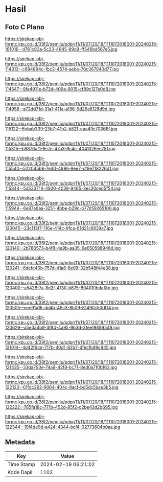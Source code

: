 # Hasil

## Foto C Plano

https://sirekap-obj-formc.kpu.go.id/38f2/pemilu/pdpr/11/11/07/20/18/1111072018001-20240218-161019--d761c83a-5c23-4845-89d9-ff546bd567e5.jpg

https://sirekap-obj-formc.kpu.go.id/38f2/pemilu/pdpr/11/11/07/20/18/1111072018001-20240215-114313--c684884c-1bc2-4574-aebe-76c067940d77.jpg

https://sirekap-obj-formc.kpu.go.id/38f2/pemilu/pdpr/11/11/07/20/18/1111072018001-20240215-114547--9fa4911e-b73d-409e-9015-cf89c127e0d8.jpg

https://sirekap-obj-formc.kpu.go.id/38f2/pemilu/pdpr/11/11/07/20/18/1111072018001-20240215-114958--a72dd71d-31a1-411a-a196-9d26e8128d9d.jpg

https://sirekap-obj-formc.kpu.go.id/38f2/pemilu/pdpr/11/11/07/20/18/1111072018001-20240215-115122--6ebab339-23b7-41b2-b821-eaa49c70368f.jpg

https://sirekap-obj-formc.kpu.go.id/38f2/pemilu/pdpr/11/11/07/20/18/1111072018001-20240215-115315--b8876af1-9e7e-47a3-9c4c-4041326ee78f.jpg

https://sirekap-obj-formc.kpu.go.id/38f2/pemilu/pdpr/11/11/07/20/18/1111072018001-20240215-115540--522045b6-7e30-4886-9ee7-cf9e718226d1.jpg

https://sirekap-obj-formc.kpu.go.id/38f2/pemilu/pdpr/11/11/07/20/18/1111072018001-20240215-115844--5d533714-4920-4039-9465-3ec30ced5f54.jpg

https://sirekap-obj-formc.kpu.go.id/38f2/pemilu/pdpr/11/11/07/20/18/1111072018001-20240215-115944--6e87a6aa-3251-4bbe-b29c-b77d59265100.jpg

https://sirekap-obj-formc.kpu.go.id/38f2/pemilu/pdpr/11/11/07/20/18/1111072018001-20240215-120045--23c113f7-116e-414c-9fca-61d21c6839a7.jpg

https://sirekap-obj-formc.kpu.go.id/38f2/pemilu/pdpr/11/11/07/20/18/1111072018001-20240215-120140--2b786573-b4f8-4a9b-aa35-6e650598946d.jpg

https://sirekap-obj-formc.kpu.go.id/38f2/pemilu/pdpr/11/11/07/20/18/1111072018001-20240215-120241--8dcfc40b-757d-41a6-8e99-32b548f44e38.jpg

https://sirekap-obj-formc.kpu.go.id/38f2/pemilu/pdpr/11/11/07/20/18/1111072018001-20240215-120400--a5428f7a-8d2f-4f30-b875-804010bdaf8d.jpg

https://sirekap-obj-formc.kpu.go.id/38f2/pemilu/pdpr/11/11/07/20/18/1111072018001-20240215-120505--eee91a16-dd4b-49c3-8b09-81490c50df14.jpg

https://sirekap-obj-formc.kpu.go.id/38f2/pemilu/pdpr/11/11/07/20/18/1111072018001-20240215-120629--a5e3a4b9-3f84-4a95-9b3d-3fee19889549.jpg

https://sirekap-obj-formc.kpu.go.id/38f2/pemilu/pdpr/11/11/07/20/18/1111072018001-20240215-121014--4d42f9cd-717b-40d1-82b7-dfecfb99c845.jpg

https://sirekap-obj-formc.kpu.go.id/38f2/pemilu/pdpr/11/11/07/20/18/1111072018001-20240215-121435--33da793e-74a9-42f8-bc71-8ed0a710b163.jpg

https://sirekap-obj-formc.kpu.go.id/38f2/pemilu/pdpr/11/11/07/20/18/1111072018001-20240215-122123--01fdc292-9064-404c-8acf-bd5dc5bae3b5.jpg

https://sirekap-obj-formc.kpu.go.id/38f2/pemilu/pdpr/11/11/07/20/18/1111072018001-20240215-122222--785fa18c-771b-452d-95f2-c2be43d2b695.jpg

https://sirekap-obj-formc.kpu.go.id/38f2/pemilu/pdpr/11/11/07/20/18/1111072018001-20240215-122344--19f4de9d-a424-4344-bcf4-02773604b0aa.jpg


## Metadata

| Key        | Value               |
| ---------- | ------------------- |
| Time Stamp | 2024-02-19 06:21:02 |
| Kode Dapil | 1102                |



